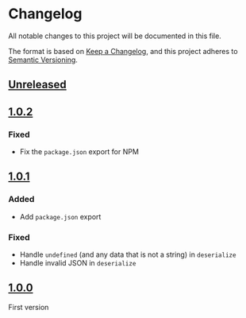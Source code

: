 # Changelog

All notable changes to this project will be documented in this file.

The format is based on [Keep a Changelog](https://keepachangelog.com/en/1.0.0/),
and this project adheres to [Semantic Versioning](https://semver.org/spec/v2.0.0.html).

## [Unreleased]

## [1.0.2]

### Fixed

- Fix the `package.json` export for NPM

## [1.0.1]

### Added

- Add `package.json` export

### Fixed

- Handle `undefined` (and any data that is not a string) in `deserialize`
- Handle invalid JSON in `deserialize`

## [1.0.0]

First version

[unreleased]: https://github.com/MacFJA/js-serializer/compare/1.0.2...HEAD
[1.0.2]: https://github.com/MacFJA/js-serializer/releases/tag/1.0.2
[1.0.1]: https://github.com/MacFJA/js-serializer/releases/tag/1.0.1
[1.0.0]: https://github.com/MacFJA/js-serializer/releases/tag/1.0.0
